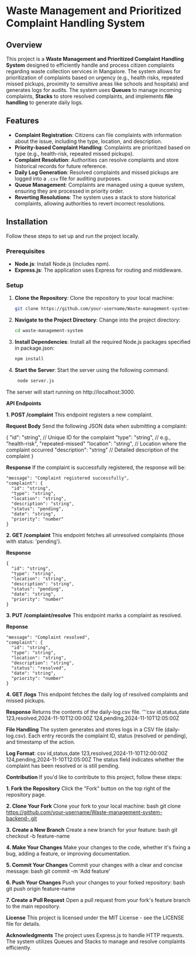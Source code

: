 # Waste Management and Prioritized Complaint Handling System

## Overview
This project is a **Waste Management and Prioritized Complaint Handling System** designed to efficiently handle and process citizen complaints regarding waste collection services in Mangalore. The system allows for prioritization of complaints based on urgency (e.g., health risks, repeated missed pickups, proximity to sensitive areas like schools and hospitals) and generates logs for audits. The system uses **Queues** to manage incoming complaints, **Stacks** to store resolved complaints, and implements **file handling** to generate daily logs.

## Features
- **Complaint Registration**: Citizens can file complaints with information about the issue, including the type, location, and description.
- **Priority-based Complaint Handling**: Complaints are prioritized based on type (e.g., health-risk, repeated missed pickups).
- **Complaint Resolution**: Authorities can resolve complaints and store historical records for future reference.
- **Daily Log Generation**: Resolved complaints and missed pickups are logged into a `.csv` file for auditing purposes.
- **Queue Management**: Complaints are managed using a queue system, ensuring they are processed in priority order.
- **Reverting Resolutions**: The system uses a stack to store historical complaints, allowing authorities to revert incorrect resolutions.

## Installation

Follow these steps to set up and run the project locally.

### Prerequisites
- **Node.js**: Install Node.js (includes npm).
- **Express.js**: The application uses Express for routing and middleware.

### Setup
1. **Clone the Repository**:
   Clone the repository to your local machine:
   ```bash
   git clone https://github.com/your-username/Waste-management-system-backend-.git
2. **Navigate to the Project Directory**:
  Change into the project directory:
   ```bash
   cd waste-management-system
3. **Install Dependencies**:
   Install all the required Node.js packages specified in package.json:
   ```bash
   npm install
4. **Start the Server**:
   Start the server using the following command:
   ```bash
    node server.js
  The server will start running on http://localhost:3000.

**API Endpoints**

**1. POST /complaint**
This endpoint registers a new complaint.

**Request Body**
  Send the following JSON data when submitting a complaint:
  
  {
      "id": "string",        // Unique ID for the complaint
      "type": "string",      // e.g., "health-risk", "repeated-missed"
      "location": "string",  // Location where the complaint occurred
      "description": "string"  // Detailed description of the complaint
  }

**Response**
If the complaint is successfully registered, the response will be:

  
    "message": "Complaint registered successfully",
    "complaint": {
      "id": "string",
      "type": "string",
      "location": "string",
      "description": "string",
      "status": "pending",
      "date": "string",
      "priority": "number"
    }
  
**2. GET /complaint**
  This endpoint fetches all unresolved complaints (those with status: 'pending').

**Response**
  
    {
      "id": "string",
      "type": "string",
      "location": "string",
      "description": "string",
      "status": "pending",
      "date": "string",
      "priority": "number"
    }

**3. PUT /complaint/resolve**
   This endpoint marks a complaint as resolved.

**Reponse**

    "message": "Complaint resolved",
    "complaint": {
      "id": "string",
      "type": "string",
      "location": "string",
      "description": "string",
      "status": "resolved",
      "date": "string",
      "priority": "number"
    }

**4. GET /logs**
   This endpoint fetches the daily log of resolved complaints and missed pickups.

**Response**
Returns the contents of the daily-log.csv file.
'''csv
  id,status,date
  123,resolved,2024-11-10T12:00:00Z
  124,pending,2024-11-10T12:05:00Z

**File Handling**
  The system generates and stores logs in a CSV file (daily-log.csv). Each entry records the complaint ID, status (resolved or pending), and timestamp of the action.

**Log Format**:
csv
  id,status,date
  123,resolved,2024-11-10T12:00:00Z
  124,pending,2024-11-10T12:05:00Z
The status field indicates whether the complaint has been resolved or is still pending.

**Contribution**
  If you'd like to contribute to this project, follow these steps:

**1. Fork the Repository**
  Click the "Fork" button on the top right of the repository page.

**2. Clone Your Fork**
  Clone your fork to your local machine:
  bash
    git clone https://github.com/your-username/Waste-management-system-backend-.git

    
**3. Create a New Branch**
  Create a new branch for your feature:
  bash
    git checkout -b feature-name

**4. Make Your Changes**
  Make your changes to the code, whether it's fixing a bug, adding a feature, or improving documentation.

**5. Commit Your Changes**
  Commit your changes with a clear and concise message:
  bash
    git commit -m 'Add feature'

**6. Push Your Changes**
  Push your changes to your forked repository:
  bash
    git push origin feature-name
  
**7. Create a Pull Request**
  Open a pull request from your fork's feature branch to the main repository.

**License**
  This project is licensed under the MIT License - see the LICENSE file for details.

**Acknowledgments**
  The project uses Express.js to handle HTTP requests.
  The system utilizes Queues and Stacks to manage and resolve complaints efficiently.
